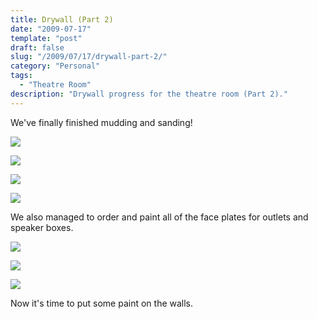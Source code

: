 ```yaml
---
title: Drywall (Part 2)
date: "2009-07-17"
template: "post"
draft: false
slug: "/2009/07/17/drywall-part-2/"
category: "Personal"
tags:
  - "Theatre Room"
description: "Drywall progress for the theatre room (Part 2)."
---
```

We've finally finished mudding and sanding!

![](http://lh6.ggpht.com/_0McL0FrJEnE/SmDR5LVVrUI/AAAAAAAADIs/FRCaiHgLgI0/s400/mudFrontLeft.jpg)

![](http://lh3.ggpht.com/_0McL0FrJEnE/SmDR5QSdQAI/AAAAAAAADI0/-X_0sFT0qAc/s400/mudFrontRight.jpg)

![](http://lh3.ggpht.com/_0McL0FrJEnE/SmDR5qWwBFI/AAAAAAAADI4/Hwlr4SFQPW0/s400/mudRearRight.jpg)

![](http://lh3.ggpht.com/_0McL0FrJEnE/SmDR5_g79RI/AAAAAAAADI8/LAI1tQtNnmM/s400/mudRearLeft.jpg)

We also managed to order and paint all of the face plates for outlets and speaker boxes.

![](http://lh6.ggpht.com/_0McL0FrJEnE/SmDR4Ceh2ZI/AAAAAAAADIg/N3ax7SFtwPA/s400/facePlatesWhite.jpg)

![](http://lh4.ggpht.com/_0McL0FrJEnE/SmDR4t6BokI/AAAAAAAADIk/pstjbPub0PE/s400/facePlatesPrimed.jpg)

![](http://lh4.ggpht.com/_0McL0FrJEnE/SmDR40u8UGI/AAAAAAAADIo/m-eCn0N6_KA/s400/facePlatesBlack.jpg)

Now it's time to put some paint on the walls.